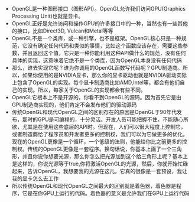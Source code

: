 - OpenGL是一种图形接口（图形API）。OpenGL允许我们访问GPU(Graphics Processing Unit)也就是显卡。
- OpenGL正好是允许访问和操作GPU的许多接口中的一种，当然也有一些其他的接口，比如Direct3D, Vulcan和Metal等等
- OpenGL不是一个类库，或一种引擎，也不是框架。OpenGL核心只是一种规范，它没有确定任何代码和类似的事情，比如这个函数应该存在，需要这些参数，并且返回这个值，它只是一种你能利用这种API做什么的规范，没有任何具体的实现，这意味着它绝不是一个类库，因为OpenGL本身没有任何代码
- 那么，谁去实现它呢？谁为你调用的OpenGL函数写代码呢？GPU制造商。所以，如果你使用的是NVIDIA显卡，那么你的显卡驱动也就是NVIDIA驱动实际上包含了OpenGL的实现。每个显卡制造商比如AMD,Intel等，都会有他们自己的实现。所以，每家关于OpenGL的实现都会有些不同。
- OpenGL它根本上不是开源的，你看不到OpenGL的源码。因为首先它是由GPU制造商实现的，他们肯定不会发布他们的驱动源码
- 传统OpenGL和现代OpenGL之间的区别存在的原因是OpenGL于90年代发布，那时的GPU是可编程的，十分灵活。开发人员可能把握不住，不能随心所欲，尤其是在使用这些底层的API时。但现在，人们可以很大程度上控制它，或者制造商给了程序员和开发者更多的控制权，我们可以为它做更多的优化。现在的OpenGL更像是一个循环，一个低级的法则，他能给你比之前更多的控制权。传统的OpenGL更像是一套程序。换句话说，你基本上画了一个三角形，并且你说你想要光源，那么你怎么把光源加到这个给三角形上呢？基本上是这样的，你说光源等于true,你将激活OpenGL的光源，然后，你就开始忙碌起来，告诉OpenGL，我想要我的光源在这儿。它真的很像是一套预设，我让我的显卡怎么去工作
- 所以传统OpenGL和现代OpenGL之间最大的区别就是着色器，着色器是程序，它是在你GPU上运行的代码。着色器的意义是允许我们在GPU上运行代码